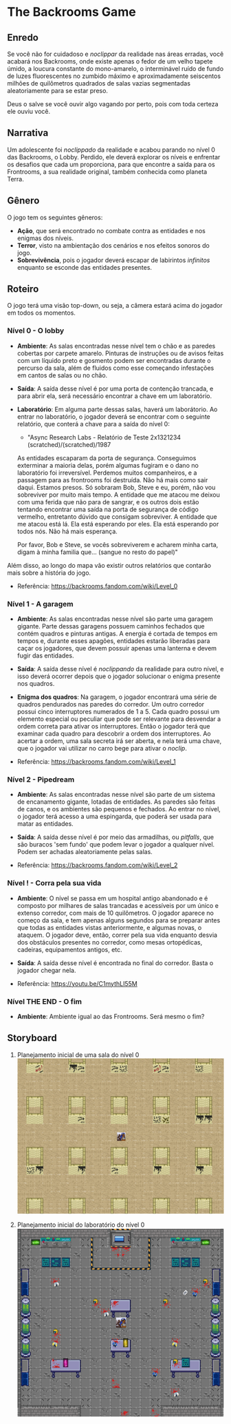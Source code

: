 # The Backrooms Game

## Enredo

Se você não for cuidadoso e *noclippar* da realidade nas áreas erradas, você acabará nos Backrooms, onde existe apenas o fedor de um velho tapete úmido, a loucura constante do mono-amarelo, o interminável ruído de fundo de luzes fluorescentes no zumbido máximo e aproximadamente seiscentos milhões de quilômetros quadrados de salas vazias segmentadas aleatoriamente para se estar preso.

Deus o salve se você ouvir algo vagando por perto, pois com toda certeza ele ouviu você.

## Narrativa


Um adolescente foi *noclippado* da realidade e acabou parando no nível 0 das Backrooms, o Lobby. Perdido, ele deverá explorar os níveis e enfrentar os desafios que cada um proporciona, para que encontre a saída para os Frontrooms, a sua realidade original, também conhecida como planeta Terra.

## Gênero


O jogo tem os seguintes gêneros:
* **Ação**, que será encontrado no combate contra as entidades e nos enigmas dos níveis.
* **Terror**, visto na ambientação dos cenários e nos efeitos sonoros do jogo.
* **Sobrevivência**, pois o jogador deverá escapar de labirintos *infinitos* enquanto se esconde das entidades presentes.


## Roteiro

O jogo terá uma visão top-down, ou seja, a câmera estará acima do jogador em todos os momentos.

### Nível 0 - O lobby
* **Ambiente**: As salas encontradas nesse nível tem o chão e as paredes cobertas por carpete amarelo. Pinturas de instruções ou de avisos feitas com um líquido preto e gosmento podem ser encontradas durante o percurso da sala, além de fluidos como esse começando infestações em cantos de salas ou no chão.

* **Saída**: A saída desse nível é por uma porta de contenção trancada, e para abrir ela, será necessário encontrar a chave em um laboratório.

* **Laboratório**: Em alguma parte dessas salas, haverá um laborátorio. Ao entrar no laboratório, o jogador deverá se encontrar com o seguinte relatório, que conterá a chave para a saída do nível 0:
  - "Async Research Labs - Relatório de Teste 2x1321234 (scratched)/(scratched)/1987
  
  As entidades escaparam da porta de segurança. Conseguimos exterminar a maioria delas, porém algumas fugiram e o dano no laboratório foi irreversível. Perdemos muitos companheiros, e a passagem para as frontrooms foi destruída. Não há mais como sair daqui. Estamos presos. Só sobraram Bob, Steve e eu, porém, não vou sobreviver por muito mais tempo. A entidade que me atacou me deixou com uma ferida que não para de sangrar, e os outros dois estão tentando encontrar uma saída na porta de segurança de código vermelho, entretanto dúvido que consigam sobreviver. A entidade que me atacou está lá. Ela está esperando por eles. Ela está esperando por todos nós. Não há mais esperança.

  Por favor, Bob e Steve, se vocês sobreviverem e acharem minha carta, digam à minha familia que... (sangue no resto do papel)"

Além disso, ao longo do mapa vão existir outros relatórios que contarão mais sobre a história do jogo.

* Referência: https://backrooms.fandom.com/wiki/Level_0 

### Nível 1 - A garagem
* **Ambiente**: As salas encontradas nesse nível são parte uma garagem gigante. Parte dessas garagens possuem caminhos fechados que contém quadros e pinturas antigas. A energia é cortada de tempos em tempos e, durante esses apagões, entidades estarão liberadas para caçar os jogadores, que devem possuir apenas uma lanterna e devem fugir das entidades.

* **Saída**: A saída desse nível é *noclippando* da realidade para outro nível, e isso deverá ocorrer depois que o jogador solucionar o enigma presente nos quadros.

* **Enigma dos quadros**: Na garagem, o jogador encontrará uma série de quadros pendurados nas paredes do corredor.
Um outro corredor possui cinco interruptores numerados de 1 a 5. Cada quadro possui um elemento especial ou peculiar que pode ser relevante para desvendar a ordem correta para ativar os interruptores. Então o jogador terá que examinar cada quadro para descobrir a ordem dos interruptores. Ao acertar a ordem, uma sala secreta irá ser aberta, e nela terá uma chave, que o jogador vai utilizar no carro bege para ativar o *noclip*.

* Referência: https://backrooms.fandom.com/wiki/Level_1

### Nível 2 - Pipedream
* **Ambiente**: As salas encontradas nesse nível são parte de um sistema de encanamento gigante, lotadas de entidades. As paredes são feitas de canos, e os ambientes são pequenos e fechados. Ao entrar no nível, o jogador terá acesso a uma espingarda, que poderá ser usada para matar as entidades.

* **Saída**: A saída desse nível é por meio das armadilhas, ou *pitfalls*, que são buracos 'sem fundo' que podem levar o jogador a qualquer nível. Podem ser achadas aleatoriamente pelas salas.

* Referência: https://backrooms.fandom.com/wiki/Level_2

### Nível ! - Corra pela sua vida
* **Ambiente**: O nível se passa em um hospital antigo abandonado e é composto por milhares de salas trancadas e acessíveis por um único e extenso corredor, com mais de 10 quilômetros. O jogador aparece no começo da sala, e tem apenas alguns segundos para se preparar antes que todas as entidades vistas anteriormente, e algumas novas, o ataquem. O jogador deve, então, correr pela sua vida enquanto desvia dos obstáculos presentes no corredor, como mesas ortopédicas, cadeiras, equipamentos antigos, etc.

* **Saída**: A saída desse nível é encontrada no final do corredor. Basta o jogador chegar nela.

* Referência: https://youtu.be/C1mythLI55M

### Nível THE END - O fim
* **Ambiente**: Ambiente igual ao das Frontrooms. Será mesmo o fim?


## Storyboard

1. Planejamento inicial de uma sala do nível 0
![](./assets/roteiro/storyboard_1.png "image1")

2. Planejamento inicial do laboratório do nível 0
![](./assets/roteiro/storyboard_2.png "image2")

